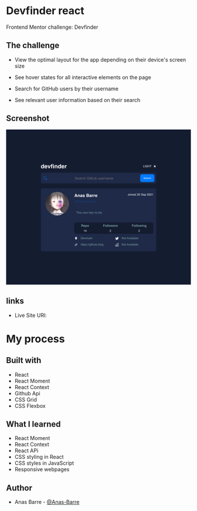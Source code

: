 # Devfinder react

Frontend Mentor challenge: Devfinder

## The challenge

- View the optimal layout for the app depending on their device's screen size

- See hover states for all interactive elements on the page

- Search for GitHub users by their username

- See relevant user information based on their search

## Screenshot

![desktop-version](./images/destop-view.png)

## links

- Live Site URl:

# My process

## Built with

- React
- React Moment
- React Context
- Github Api
- CSS Grid
- CSS Flexbox

## What I learned

- React Moment
- React Context
- React APi
- CSS styling in React
- CSS styles in JavaScript
- Responsive webpages

## Author

- Anas Barre - [@Anas-Barre](sanastrobarre99@gmail.com)
